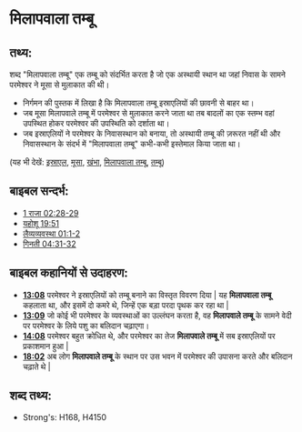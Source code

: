 # मिलापवाला तम्बू #

## तथ्य: ##

शब्द "मिलापवाला तम्बू" एक तम्बू को संदर्भित करता है जो एक अस्थायी स्थान था जहां निवास के सामने परमेश्वर ने मूसा से मुलाकात की थी।

* निर्गमन की पुस्तक में लिखा है कि मिलापवाला तम्बू इस्राएलियों की छावनी से बाहर था।
* जब मूसा मिलापवाले तम्बू में परमेश्वर से मुलाकात करने जाता था तब बादलों का एक स्तम्भ वहां उपस्थित होकर परमेश्वर की उपस्थिति को दर्शाता था। 
* जब इस्राएलियों ने परमेश्वर के निवासस्थान को बनाया, तो अस्थायी तम्बू की ज़रूरत नहीं थी और निवासस्थान के संदर्भ में "मिलापवाला तम्बू" कभी-कभी इस्तेमाल किया जाता था। 

(यह भी देखें: [इस्राएल](../kt/israel.md), [मूसा](../names/moses.md), [खंभा](../other/pillar.md), [मिलापवाला तम्बू](../kt/tabernacle.md), [तम्बू](../other/tent.md))

## बाइबल सन्दर्भ: ##

* [1 राजा 02:28-29](rc://en/tn/help/1ki/02/28)
* [यहोशू 19:51](rc://en/tn/help/jos/19/51)
* [लैव्यव्यवस्था 01:1-2](rc://en/tn/help/lev/01/01)
* [गिनती 04:31-32](rc://en/tn/help/num/04/31)

## बाइबल कहानियों से उदाहरण: ##

* __[13:08](rc://en/tn/help/obs/13/08)__ परमेश्वर ने इस्राएलियों को तम्बू बनाने का विस्तृत विवरण दिया | यह __मिलापवाला तम्बू__ कहलाता था, और इसमें दो कमरे थे, जिन्हें एक बड़ा परदा पृथक कर रहा था |
* __[13:09](rc://en/tn/help/obs/13/09)__ जो कोई भी परमेश्वर के व्यवस्थाओं का उल्लंघन करता है, वह __मिलापवाले तम्बू__ के सामने वेदी पर परमेश्वर के लिये पशु का बलिदान चढ़ाएगा। 
* __[14:08](rc://en/tn/help/obs/14/08)__ परमेश्वर बहुत क्रोधित थे, और परमेश्वर का तेज __मिलापवाले तम्बू__ में सब इस्राएलियों पर प्रकाशमान हुआ | 
* __[18:02](rc://en/tn/help/obs/18/02)__ अब लोग __मिलापवाले तम्बू__ के स्थान पर उस भवन में परमेश्वर की उपासना करते और बलिदान चढ़ाते थे |

## शब्द तथ्य: ##

* Strong's: H168, H4150
